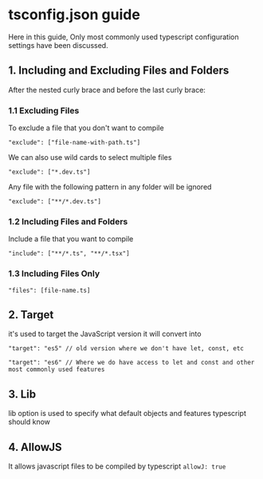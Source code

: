# tsconfig.json guide
Here in this guide, Only most commonly used typescript configuration settings have been discussed.

## 1. Including and Excluding Files and Folders
After the nested curly brace and before the last curly brace:

### 1.1 Excluding Files
To exclude a file that you don't want to compile
```
"exclude": ["file-name-with-path.ts"]
```

We can also use wild cards to select multiple files
```
"exclude": ["*.dev.ts"]
```
Any file with the following pattern in any folder will be ignored
```
"exclude": ["**/*.dev.ts"]
```

### 1.2 Including Files and Folders
Include a file that you want to compile
```
"include": ["**/*.ts", "**/*.tsx"]
```

### 1.3 Including Files Only
```
"files": [file-name.ts]
```

## 2. Target
it's used to target the JavaScript version it will convert into
```
"target": "es5" // old version where we don't have let, const, etc
```
```
"target": "es6" // Where we do have access to let and const and other most commonly used features
```

## 3. Lib
lib option is used to specify what default objects and features typescript should know

## 4. AllowJS
It allows javascript files to be compiled by typescript `allowJ: true`

